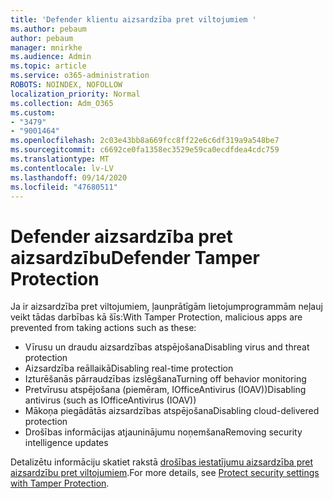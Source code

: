 ```yaml
---
title: 'Defender klientu aizsardzība pret viltojumiem '
ms.author: pebaum
author: pebaum
manager: mnirkhe
ms.audience: Admin
ms.topic: article
ms.service: o365-administration
ROBOTS: NOINDEX, NOFOLLOW
localization_priority: Normal
ms.collection: Adm_O365
ms.custom:
- "3479"
- "9001464"
ms.openlocfilehash: 2c03e43bb8a669fcc8ff22e6c6df319a9a548be7
ms.sourcegitcommit: c6692ce0fa1358ec3529e59ca0ecdfdea4cdc759
ms.translationtype: MT
ms.contentlocale: lv-LV
ms.lasthandoff: 09/14/2020
ms.locfileid: "47680511"
---
```

# <a name="defender-tamper-protection"></a><span data-ttu-id="a5669-102">Defender aizsardzība pret aizsardzību</span><span class="sxs-lookup"><span data-stu-id="a5669-102">Defender Tamper Protection</span></span> 

<span data-ttu-id="a5669-103">Ja ir aizsardzība pret viltojumiem, ļaunprātīgām lietojumprogrammām neļauj veikt tādas darbības kā šīs:</span><span class="sxs-lookup"><span data-stu-id="a5669-103">With Tamper Protection, malicious apps are prevented from taking actions such as these:</span></span>

- <span data-ttu-id="a5669-104">Vīrusu un draudu aizsardzības atspējošana</span><span class="sxs-lookup"><span data-stu-id="a5669-104">Disabling virus and threat protection</span></span>
- <span data-ttu-id="a5669-105">Aizsardzība reāllaikā</span><span class="sxs-lookup"><span data-stu-id="a5669-105">Disabling real-time protection</span></span>
- <span data-ttu-id="a5669-106">Izturēšanās pārraudzības izslēgšana</span><span class="sxs-lookup"><span data-stu-id="a5669-106">Turning off behavior monitoring</span></span>
- <span data-ttu-id="a5669-107">Pretvīrusu atspējošana (piemēram, IOfficeAntivirus (IOAV))</span><span class="sxs-lookup"><span data-stu-id="a5669-107">Disabling antivirus (such as IOfficeAntivirus (IOAV))</span></span>
- <span data-ttu-id="a5669-108">Mākoņa piegādātās aizsardzības atspējošana</span><span class="sxs-lookup"><span data-stu-id="a5669-108">Disabling cloud-delivered protection</span></span>
- <span data-ttu-id="a5669-109">Drošības informācijas atjauninājumu noņemšana</span><span class="sxs-lookup"><span data-stu-id="a5669-109">Removing security intelligence updates</span></span>

<span data-ttu-id="a5669-110">Detalizētu informāciju skatiet rakstā [drošības iestatījumu aizsardzība pret aizsardzību pret viltojumiem](https://docs.microsoft.com/windows/security/threat-protection/windows-defender-antivirus/prevent-changes-to-security-settings-with-tamper-protection).</span><span class="sxs-lookup"><span data-stu-id="a5669-110">For more details, see [Protect security settings with Tamper Protection](https://docs.microsoft.com/windows/security/threat-protection/windows-defender-antivirus/prevent-changes-to-security-settings-with-tamper-protection).</span></span>